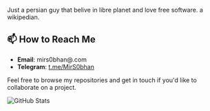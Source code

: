 Just a persian guy that belive in libre planet and love free software. a wikipedian. 

## 📫 How to Reach Me

- **Email**: mirs0bhan@.com
- **Telegram**: [t.me/MirS0bhan](https://t.me/MirSobhan)

Feel free to browse my repositories and get in touch if you'd like to collaborate on a project.

![GitHub Stats](https://github-readme-stats.vercel.app/api?username=MirS0bhan&show_icons=true&theme=radical)
